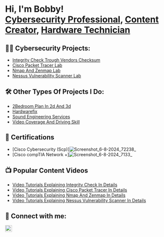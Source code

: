 <h1>Hi, I'm Bobby! <br/><a href="https://github.com/Hackergwag">Cybersecurity Professional</a>, <a href="https://github.com/Hackergwag">Content Creator</a>, <a href="https://github.com/Hackergwag">Hardware Technician</a></h1>

<h2>👨‍💻 Cybersecurity Projects:</h2>

  - [Integrity Check Trough Vendors Checksum](https://github.com/Hackergwag/IntegrityCheckLab/tree/main)
  - [Cisco Packet Tracer Lab](https://github.com/Hackergwag/CiscoPacketTracerLab)
  - [Nmap And Zenmap Lab](https://github.com/Hackergwag/nmap-zenmaplab)
  - [Nessus Vulnerability Scanner Lab](https://github.com/Hackergwag/Nessus-Vulnerability-Scanner)
<h2>🛠️ Other Types Of Projects I Do:</h2>

  - [2Bedroom Plan In 2d And 3d](https://github.com/Hackergwag/2bedroompaln2d_3d/blob/main/README.md)
  - [Hardwarefix](https://github.com/Hackergwag/hardwarefix/blob/main/README.md)
  - [Sound Engineering Services](https://github.com/Hackergwag/soundengineering/blob/main/README.md)
  - [Video Coverage And Driving Skill](https://github.com/Hackergwag/Videocoverage/blob/main/README.md)
  
<h2>📜 Certifications</h2>

- [Cisco Cybersecurity (Scp)]![Screenshot_6-8-2024_72238_](https://github.com/user-attachments/assets/c2a040e5-aa4d-4a85-92e9-852f52931917)
- [Cisco compTIA Network +]![Screenshot_6-8-2024_7133_](https://github.com/user-attachments/assets/00283b34-30c7-4e1e-ba68-db769a9e2617)

<h2>📺 Popular Content Videos</h2>

- [Video Tutorials Explaining Integrity Check In Details](https://www.mediafire.com/file/1cqhj10kjyvn74p/video+explaining+integrity+check.mp4/file)
- [Video Tutorials Explaining Cisco Packet Tracer In Details](https://www.mediafire.com/file/2oh497p9de41r45/UABP4181.mp4/file)
- [Video Tutorials Explaining Nmap And Zenmap In Details](https://www.mediafire.com/file/kws2airjrnkpfw5/TURO2260.mp4/file)
- [Video Tutorials Explaining Nessus Vulnerability Scanner In Details](https://www.mediafire.com/file/p2q9gt2gw2sx05z/LYHZ6859.mp4/file)


<h2> 🤳 Connect with me:</h2>


[<img align="left" alt="Hackergwag | LinkedIn" width="22px" src="https://cdn.jsdelivr.net/npm/simple-icons@v3/icons/linkedin.svg" />][linkedin]


[linkedin]: http://linkedin.com/in/iroha-robert-4045b0230
<!--
**Hackergwag/Hackergwag** is a ✨ _special_ ✨ repository because its `README.md` (this file) appears on your GitHub profile.

Here are some ideas to get you started:

- 🔭 I’m currently working on ...
- 🌱 I’m currently learning ...
- 👯 I’m looking to collaborate on ...
- 🤔 I’m looking for help with ...
- 💬 Ask me about ...
- 📫 How to reach me: ...
- 😄 Pronouns: ...
- ⚡ Fun fact: ...
-->
